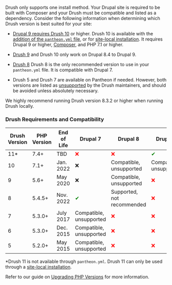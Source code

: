 
Drush only supports one install method. Your Drupal site is required to be built with Composer and your Drush must be compatible and listed as a dependency. Consider the following information when determining which Drush version is best suited for your site:

* [Drupal 9 requires Drush 10](https://www.drush.org/latest/install/#drupal-compatibility) or higher. Drush 10 is available with the [addition of the  `pantheon.yml` file](#configure-drush-version), or for [site-local installation](#site-local-drush-usage). It requires Drupal 9 or higher, [Composer](/guides/composer/), and PHP 7.1 or higher.

* [Drush 9](https://docs.drush.org/en/9.x/) and Drush 10 only work on Drupal 8.4 to Drupal 9.

* [Drush 8](https://docs.drush.org/en/8.x/) Drush 8 is the only recommended version to use in your `pantheon.yml` file. It is compatible with Drupal 7.

* Drush 5 and Drush 7 are available on Pantheon if needed. However, both versions are listed as [unsupported](https://docs.drush.org/en/8.x/install/#drupal-compatibility) by the Drush maintainers, and should be avoided unless absolutely necessary.

<Alert title="Note" type="info">

We highly recommend running Drush version 8.3.2 or higher when running Drush locally.

</Alert>

### Drush Requirements and Compatibility

| Drush Version  | PHP Version | End of Life     | Drupal 7| Drupal 8 | Drupal 9
| ------------- |-------------|-------------|-------------   |------------- |-------------  |
| 11*      | 7.4+     | TBD      |  <span style="color:red">❌ </span>    |<span style="color:red">❌ </span> |<span style="color:green">✔</span>  |
| 10      | 7.1+ | Jan. 2022| ❌ |Compatible, unsupported | Compatible, unsupported| 
| 9      | 5.6+     | May 2020  | ❌      |Compatible, unsupported |<span style="color:red">❌ </span>|
| 8     | 5.4.5+     | Nov. 2022| <span style="color:green">✔</span>    |Supported, not recommended|<span style="color:red">❌ </span>|
| 7      | 5.3.0+     | July 2017| Compatible, unsupported    |<span style="color:red">❌ </span>  |<span style="color:red">❌ </span>|
| 6      | 5.3.0+     | Dec. 2015| Compatible, unsupported    |<span style="color:red">❌ </span> |<span style="color:red">❌ </span>|
| 5     | 5.2.0+    | May 2015 | Compatible, unsupported    |<span style="color:red">❌ </span>  |<span style="color:red">❌ </span> |

*Drush 11 is not available through `pantheon.yml`. Drush 11 can only be used through a [site-local installation](#site-local-drush-usage).

Refer to our guide on [Upgrading PHP Versions](/guides/php/php-versions) for more information.